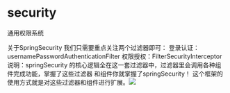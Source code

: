 # security
 通用权限系统

关于SpringSecurity
我们只需要重点关注两个过滤器即可：
    登录认证：usernamePasswordAuthenticationFilter
    权限授权：FilterSecurityInterceptor
说明：springSecurity 的核心逻辑全在这一套过滤器中，过滤器里会调用各种组件完成功能，掌握了这些过滤器
和组件你就掌握了springSecurity！ 这个框架的使用方式就是对这些过滤器和组件进行扩展。![](../../../Downloads/security/笔记/images/6.权限管理/image-20220620115942257.png)
